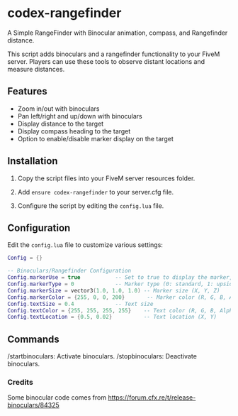 # codex-rangefinder
A Simple RangeFinder with Binocular animation, compass, and Rangefinder distance.

This script adds binoculars and a rangefinder functionality to your FiveM server. Players can use these tools to observe distant locations and measure distances.

## Features
- Zoom in/out with binoculars
- Pan left/right and up/down with binoculars
- Display distance to the target
- Display compass heading to the target
- Option to enable/disable marker display on the target

## Installation

1. Copy the script files into your FiveM server resources folder.

2. Add `ensure codex-rangefinder` to your server.cfg file.

3. Configure the script by editing the `config.lua` file.

## Configuration

Edit the `config.lua` file to customize various settings:

```lua
Config = {}

-- Binoculars/Rangefinder Configuration
Config.markerUse = true           -- Set to true to display the marker, false to hide it
Config.markerType = 0             -- Marker type (0: standard, 1: upsidedown cone, 2: vertical cylinder, 3: horizontal cylinder, 4: circle, 5: square, 6: vertical cylinder (upside down))
Config.markerSize = vector3(1.0, 1.0, 1.0) -- Marker size (X, Y, Z)
Config.markerColor = {255, 0, 0, 200}       -- Marker color (R, G, B, Alpha)
Config.textSize = 0.4             -- Text size
Config.textColor = {255, 255, 255, 255}    -- Text color (R, G, B, Alpha)
Config.textLocation = {0.5, 0.02}          -- Text location (X, Y)
```

## Commands
/startbinoculars: Activate binoculars.
/stopbinoculars: Deactivate binoculars.


### Credits
Some binocular code comes from 
https://forum.cfx.re/t/release-binoculars/84325
